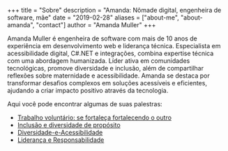 +++
title = "Sobre"
description = "Amanda: Nômade digital, engenheira de software, mãe"
date = "2019-02-28"
aliases = ["about-me", "about-amanda", "contact"]
author = "Amanda Muller"
+++

Amanda Muller é engenheira de software com mais de 10 anos de experiência em desenvolvimento web e liderança técnica. Especialista em acessibilidade digital, C#.NET e integrações, combina expertise técnica com uma abordagem humanizada. Líder ativa em comunidades tecnológicas, promove diversidade e inclusão, além de compartilhar reflexões sobre maternidade e acessibilidade. Amanda se destaca por transformar desafios complexos em soluções acessíveis e eficientes, ajudando a criar impacto positivo através da tecnologia.

Aqui você pode encontrar algumas de suas palestras:

* [Trabalho voluntário: se fortaleça fortalecendo o outro](https://www.youtube.com/watch?v=suSy2bTffGM)
* [Inclusão e diversidade de propósito](https://www.youtube.com/watch?v=CLl02WJB4qQ)
* [Diversidade-e-Acessibilidade](https://www.youtube.com/watch?v=Z7bFDmHgc7s)
* [Liderança e Responsabilidade](https://www.youtube.com/watch?v=z7TiztkA8S0)

